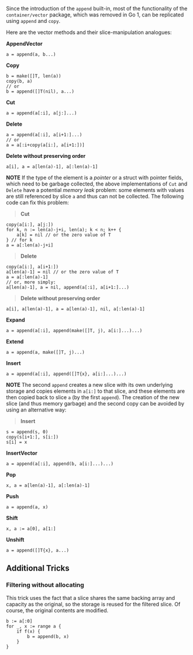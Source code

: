 Since the introduction of the ` append ` built-in, most of the functionality of the ` container/vector ` package, which was removed in Go 1, can be replicated using ` append ` and ` copy `.

Here are the vector methods and their slice-manipulation analogues:

**AppendVector**
```
a = append(a, b...)
```

**Copy**
```
b = make([]T, len(a))
copy(b, a)
// or
b = append([]T(nil), a...)
```

**Cut**
```
a = append(a[:i], a[j:]...)
```

**Delete**
```
a = append(a[:i], a[i+1:]...)
// or
a = a[:i+copy(a[i:], a[i+1:])]
```

**Delete without preserving order**
```
a[i], a = a[len(a)-1], a[:len(a)-1]
```
**NOTE** If the type of the element is a _pointer_ or a struct with pointer fields, which need to be garbage collected, the above implementations of ` Cut ` and ` Delete ` have a potential _memory leak_ problem: some elements with values are still referenced by slice ` a ` and thus can not be collected. The following code can fix this problem:
> **Cut**
```
copy(a[i:], a[j:])
for k, n := len(a)-j+i, len(a); k < n; k++ {
	a[k] = nil // or the zero value of T
} // for k
a = a[:len(a)-j+i]
```

> **Delete**
```
copy(a[i:], a[i+1:])
a[len(a)-1] = nil // or the zero value of T
a = a[:len(a)-1]
// or, more simply:
a[len(a)-1], a = nil, append(a[:i], a[i+1:]...)
```

> **Delete without preserving order**
```
a[i], a[len(a)-1], a = a[len(a)-1], nil, a[:len(a)-1]
```

**Expand**
```
a = append(a[:i], append(make([]T, j), a[i:]...)...)
```

**Extend**
```
a = append(a, make([]T, j)...)
```

**Insert**
```
a = append(a[:i], append([]T{x}, a[i:]...)...)
```
**NOTE** The second ` append ` creates a new slice with its own underlying storage and  copies elements in ` a[i:] ` to that slice, and these elements are then copied back to slice ` a ` (by the first ` append `). The creation of the new slice (and thus memory garbage) and the second copy can be avoided by using an alternative way:
> **Insert**
```
s = append(s, 0)
copy(s[i+1:], s[i:])
s[i] = x
```

**InsertVector**
```
a = append(a[:i], append(b, a[i:]...)...)
```

**Pop**
```
x, a = a[len(a)-1], a[:len(a)-1]
```

**Push**
```
a = append(a, x)
```

**Shift**
```
x, a := a[0], a[1:]
```

**Unshift**
```
a = append([]T{x}, a...)
```

## Additional Tricks
### Filtering without allocating

This trick uses the fact that a slice shares the same backing array and capacity as the original, so the storage is reused for the filtered slice. Of course, the original contents are modified.

```
b := a[:0]
for _, x := range a {
	if f(x) {
		b = append(b, x)
	}
}
```